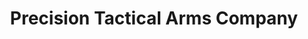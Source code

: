 ---
title: "Precision Tactical Arms Company"
url: /crestview/precision-tactical-arms-company/
shop: Waffen
---